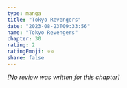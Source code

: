 ```yaml
---
type: manga
title: "Tokyo Revengers"
date: "2023-08-23T09:33:56"
name: "Tokyo Revengers"
chapter: 30
rating: 2
ratingEmoji: ⭐️⭐️
share: false
---
```


*[No review was written for this chapter]*
